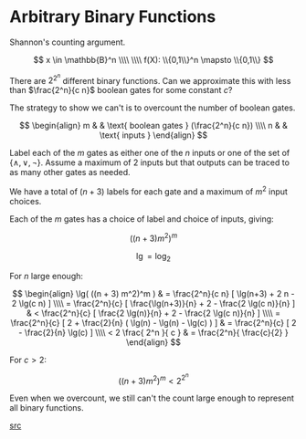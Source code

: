Arbitrary Binary Functions
===

Shannon's counting argument.

$$
x \in \mathbb{B}^n \\\\
 \\\\
f(X): \\{0,1\\}^n \mapsto \\{0,1\\}
$$

There are $2^{2^n}$ different binary functions.
Can we approximate this with less than $\frac{2^n}{c n}$ boolean gates for some constant $c$?

The strategy to show we can't is to overcount the number of boolean gates.

$$
\begin{align}
 m & & \text{ boolean gates } (\frac{2^n}{c n}) \\\\
 n & & \text{ inputs }
\end{align}
$$

Label each of the $m$ gates as either one of the $n$ inputs or one of the set of $\{ \wedge, \vee, \neg \}$.
Assume a maximum of 2 inputs but that outputs can be traced to as many other gates as needed.

We have a total of $(n+3)$ labels for each gate and a maximum of $m^2$ input choices.

Each of the $m$ gates has a choice of label and choice of inputs, giving:


$$
 ((n + 3) m^2)^m 
$$

$$
\lg = \log_2
$$

For $n$ large enough:

$$
\begin{align}
 \lg( ((n + 3) m^2)^m ) & = \frac{2^n}{c n} [ \lg(n+3) + 2 n - 2 \lg(c n) ] \\\\
 = \frac{2^n}{c} [ \frac{\lg(n+3)}{n} + 2 - \frac{2 \lg(c n)}{n} ] & < \frac{2^n}{c} [ \frac{2 \lg(n)}{n} + 2 - \frac{2 \lg(c n)}{n} ] \\\\
 = \frac{2^n}{c} [ 2 + \frac{2}{n} ( \lg(n) - \lg(n) - \lg(c) ) ]  & = \frac{2^n}{c} [ 2 - \frac{2}{n} \lg(c) ] \\\\
 < 2 \frac{ 2^n }{ c } & = \frac{2^n}{ \frac{c}{2} }
\end{align}
$$

For $c>2$:

$$
 ((n + 3) m^2)^m < 2^{2^n}
$$

Even when we overcount, we still can't the count large enough to represent all binary functions.

[src](http://www.cs.utexas.edu/~panni/lec3.pdf)
